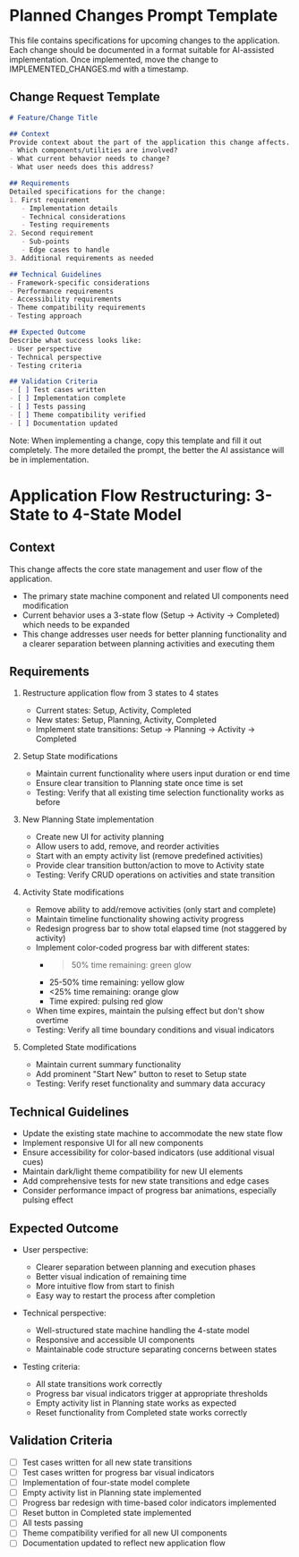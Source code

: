 # Planned Changes Prompt Template

This file contains specifications for upcoming changes to the application. Each change should be documented in a format suitable for AI-assisted implementation. Once implemented, move the change to IMPLEMENTED_CHANGES.md with a timestamp.

## Change Request Template

```markdown
# Feature/Change Title

## Context
Provide context about the part of the application this change affects.
- Which components/utilities are involved?
- What current behavior needs to change?
- What user needs does this address?

## Requirements
Detailed specifications for the change:
1. First requirement
   - Implementation details
   - Technical considerations
   - Testing requirements
2. Second requirement
   - Sub-points
   - Edge cases to handle
3. Additional requirements as needed

## Technical Guidelines
- Framework-specific considerations
- Performance requirements
- Accessibility requirements
- Theme compatibility requirements
- Testing approach

## Expected Outcome
Describe what success looks like:
- User perspective
- Technical perspective
- Testing criteria

## Validation Criteria
- [ ] Test cases written
- [ ] Implementation complete
- [ ] Tests passing
- [ ] Theme compatibility verified
- [ ] Documentation updated
```

Note: When implementing a change, copy this template and fill it out completely. The more detailed the prompt, the better the AI assistance will be in implementation.

# Application Flow Restructuring: 3-State to 4-State Model

## Context
This change affects the core state management and user flow of the application.
- The primary state machine component and related UI components need modification
- Current behavior uses a 3-state flow (Setup → Activity → Completed) which needs to be expanded
- This change addresses user needs for better planning functionality and a clearer separation between planning activities and executing them

## Requirements
1. Restructure application flow from 3 states to 4 states
   - Current states: Setup, Activity, Completed
   - New states: Setup, Planning, Activity, Completed
   - Implement state transitions: Setup → Planning → Activity → Completed

2. Setup State modifications
   - Maintain current functionality where users input duration or end time
   - Ensure clear transition to Planning state once time is set
   - Testing: Verify that all existing time selection functionality works as before

3. New Planning State implementation
   - Create new UI for activity planning
   - Allow users to add, remove, and reorder activities
   - Start with an empty activity list (remove predefined activities)
   - Provide clear transition button/action to move to Activity state
   - Testing: Verify CRUD operations on activities and state transition

4. Activity State modifications
   - Remove ability to add/remove activities (only start and complete)
   - Maintain timeline functionality showing activity progress
   - Redesign progress bar to show total elapsed time (not staggered by activity)
   - Implement color-coded progress bar with different states:
     - >50% time remaining: green glow
     - 25-50% time remaining: yellow glow
     - <25% time remaining: orange glow
     - Time expired: pulsing red glow
   - When time expires, maintain the pulsing effect but don't show overtime
   - Testing: Verify all time boundary conditions and visual indicators

5. Completed State modifications
   - Maintain current summary functionality
   - Add prominent "Start New" button to reset to Setup state
   - Testing: Verify reset functionality and summary data accuracy

## Technical Guidelines
- Update the existing state machine to accommodate the new state flow
- Implement responsive UI for all new components
- Ensure accessibility for color-based indicators (use additional visual cues)
- Maintain dark/light theme compatibility for new UI elements
- Add comprehensive tests for new state transitions and edge cases
- Consider performance impact of progress bar animations, especially pulsing effect

## Expected Outcome
- User perspective:
  - Clearer separation between planning and execution phases
  - Better visual indication of remaining time
  - More intuitive flow from start to finish
  - Easy way to restart the process after completion

- Technical perspective:
  - Well-structured state machine handling the 4-state model
  - Responsive and accessible UI components
  - Maintainable code structure separating concerns between states

- Testing criteria:
  - All state transitions work correctly
  - Progress bar visual indicators trigger at appropriate thresholds
  - Empty activity list in Planning state works as expected
  - Reset functionality from Completed state works correctly

## Validation Criteria
- [ ] Test cases written for all new state transitions
- [ ] Test cases written for progress bar visual indicators
- [ ] Implementation of four-state model complete
- [ ] Empty activity list in Planning state implemented
- [ ] Progress bar redesign with time-based color indicators implemented
- [ ] Reset button in Completed state implemented
- [ ] All tests passing
- [ ] Theme compatibility verified for all new UI components
- [ ] Documentation updated to reflect new application flow
